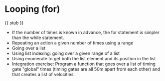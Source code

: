 # Looping (for)

{{ stub }}

- If the number of times is known in advance, the for statement is simpler than the while statement.
- Repeating an action a given number of times using a range
- Going over a list
- Using list indexing: going over a given range of a list
- Using enumerate to get both the list element and its position in the list
- Integration exercise: Program a function that goes over a list of timing gate "global" times (timing gates are all 50m apart from each other) and that creates a list of velocities.